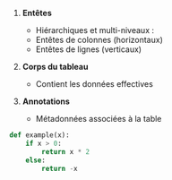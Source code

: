 1. **Entêtes**  
    - Hiérarchiques et multi-niveaux :
    - Entêtes de colonnes (horizontaux)
    - Entêtes de lignes (verticaux)

2. **Corps du tableau**  
    - Contient les données effectives

3. **Annotations**  
    - Métadonnées associées à la table


```python
def example(x):
    if x > 0:
        return x * 2
    else:
        return -x
```
